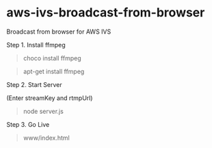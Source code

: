 # aws-ivs-broadcast-from-browser
Broadcast from browser for AWS IVS

Step 1. Install ffmpeg

>choco install ffmpeg

>apt-get install ffmpeg


Step 2. Start Server

(Enter streamKey and rtmpUrl)

>node server.js


Step 3. Go Live

>www/index.html
